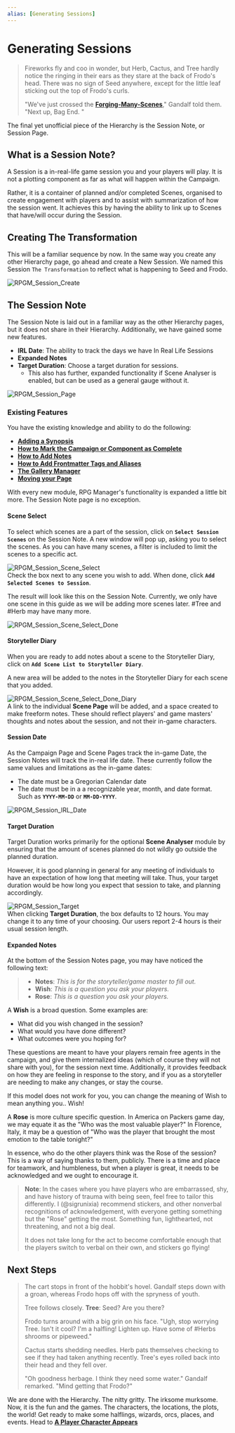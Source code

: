 ```yaml
---
alias: [Generating Sessions]
---
```


# Generating Sessions

> Fireworks fly and coo in wonder, but Herb, Cactus, and Tree hardly notice the ringing in their ears as they stare at the back of Frodo's head. There was no sign of Seed anywhere, except for the little leaf sticking out the top of Frodo's curls.
>
>"We've just crossed the **[Forging-Many-Scenes](Forging-Many-Scenes.md)**," Gandalf told them. "Next up, Bag End. "

The final yet unofficial piece of the Hierarchy is the Session Note, or Session Page.

## What is a Session Note?

A Session is a in-real-life game session you and your players will play. It is not a plotting component as far as what will happen within the Campaign.

Rather, it is a container of planned and/or completed Scenes, organised to create engagement with players and to assist with summarization of how the session went. It achieves this by having the ability to link up to Scenes that have/will occur during the Session.

## Creating The Transformation

This will be a familiar sequence by now. In the same way you create any other Hierarchy page, go ahead and create a New Session. We named this Session `The Transformation` to reflect what is happening to Seed and Frodo.

![RPGM_Session_Create](../Zadens_Photo_Album/Session/Session-Create.png)

## The Session Note

The Session Note is laid out in a familiar way as the other Hierarchy pages, but it does not share in their Hierarchy. Additionally, we have gained some new features.

- **IRL Date**: The ability to track the days we have In Real Life Sessions
- **Expanded Notes**
- **Target Duration**: Choose a target duration for sessions.
  - This also has further, expanded functionality if Scene Analyser is enabled, but can be used as a general gauge without it.

![RPGM_Session_Page](../Zadens_Photo_Album/Session/Session-Page.png)

### Existing Features

You have the existing knowledge and ability to do the following:

- **[Adding a Synopsis](Building-a-Campaign.md#Adding%20a%20Synopsis)**
- **[How to Mark the Campaign or Component as Complete](Building-a-Campaign.md#How%20to%20Mark%20the%20Campaign%20or%20Component%20as%20Complete)**
- **[How to Add Notes](Building-a-Campaign.md#How%20to%20Add%20Notes)**
- **[How to Add Frontmatter Tags and Aliases](Building-a-Campaign.md#How%20to%20Add%20Frontmatter%20Tags%20and%20Aliases)**
- **[The Gallery Manager](Creating-an-Adventure.md#The%20Gallery%20Manager)**
- **[Moving your Page](Creating-an-Adventure.md#Moving%20your%20Page)**

With every new module, RPG Manager's functionality is expanded a little bit more. The Session Note page is no exception.

#### Scene Select

To select which scenes are a part of the session, click on **`Select Session Scenes`** on the Session Note. A new window will pop up, asking you to select the scenes. As you can have many scenes, a filter is included to limit the scenes to a specific act.

![RPGM_Session_Scene_Select](../Zadens_Photo_Album/Session/Session-Scene-Select.png)  
Check the box next to any scene you wish to add. When done, click **`Add Selected Scenes to Session`**.

The result will look like this on the Session Note. Currently, we only have one scene in this guide as we will be adding more scenes later. #Tree and #Herb may have many more.

![RPGM_Session_Scene_Select_Done](../Zadens_Photo_Album/Session/Session-Scene-Select-Done.png)

#### Storyteller Diary

When you are ready to add notes about a scene to the Storyteller Diary, click on **`Add Scene List to Storyteller Diary`**.

A new area will be added to the notes in the Storyteller Diary for each scene that you added.

![RPGM_Session_Scene_Select_Done_Diary](../Zadens_Photo_Album/Session/Session-Scene-Select-Done-Diary.png)  
A link to the individual **Scene Page** will be added, and a space created to make freeform notes. These should reflect players' and game masters' thoughts and notes about the session, and not their in-game characters.

#### Session Date

As the Campaign Page and Scene Pages track the in-game Date, the Session Notes will track the in-real life date. These currently follow the same values and limitations as the in-game dates:

- The date must be a Gregorian Calendar date
- The date must be in a a recognizable year, month, and date format. Such as **`YYYY-MM-DD`** or **`MM-DD-YYYY`**.

![RPGM_Session_IRL_Date](../Zadens_Photo_Album/Session/Session-Flesh-Date.png)

#### Target Duration

Target Duration works primarily for the optional **Scene Analyser** module by ensuring that the amount of scenes planned do not wildly go outside the planned duration.

However, it is good planning in general for any meeting of individuals to have an expectation of how long that meeting will take. Thus, your target duration would be how long you expect that session to take, and planning accordingly.

![RPGM_Session_Target](../Zadens_Photo_Album/Session/Session-Target.png)  
When clicking **Target Duration**, the box defaults to 12 hours. You may change it to any time of your choosing. Our users report 2-4 hours is their usual session length.

#### Expanded Notes

At the bottom of the Session Notes page, you may have noticed the following text:

> - **Notes**: *This is for the storyteller/game master to fill out.*
> - **Wish**: *This is a question you ask your players.*
> - **Rose**: *This is a question you ask your players.*

A **Wish** is a broad question. Some examples are:

- What did you wish changed in the session?
- What would you have done different?
- What outcomes were you hoping for?

These questions are meant to have your players remain free agents in the campaign, and give them internalized ideas (which of course they will not share with you), for the session next time. Additionally, it provides feedback on how they are feeling in response to the story, and if you as a storyteller are needing to make any changes, or stay the course.

If this model does not work for you, you can change the meaning of Wish to mean anything you.. Wish!

A **Rose** is more culture specific question. In America on Packers game day, we may equate it as the "Who was the most valuable player?" In Florence, Italy, it may be a question of "Who was the player that brought the most emotion to the table tonight?"

In essence, who do the other players think was the Rose of the session? This is a way of saying thanks to them, publicly. There is a time and place for teamwork, and humbleness, but when a player is great, it needs to be acknowledged and we ought to encourage it.

> **Note**: In the cases where you have players who are embarrassed, shy, and have history of trauma with being seen, feel free to tailor this differently. I (@sigrunixia) recommend stickers, and other nonverbal recognitions of acknowledgement, with everyone getting something but the "Rose" getting the most. Something fun, lighthearted, not threatening, and not a big deal.
>
> It does not take long for the act to become comfortable enough that the players switch to verbal on their own, and stickers go flying!

## Next Steps

> The cart stops in front of the hobbit's hovel. Gandalf steps down with a groan, whereas Frodo hops off with the spryness of youth.
>
>Tree follows closely. **Tree**: Seed? Are you there?
>
>Frodo turns around with a big grin on his face. "Ugh, stop worrying Tree. Isn't it cool? I'm a halfling! Lighten up. Have some of #Herbs shrooms or pipeweed."
>
> Cactus starts shedding needles. Herb pats themselves checking to see if they had taken anything recently. Tree's eyes rolled back into their head and they fell over.
>
>"Oh goodness herbage. I think they need some water." Gandalf remarked. "Mind getting that Frodo?"

We are done with the Hierarchy. The nitty gritty. The irksome murksome. Now, it is the fun and the games. The characters, the locations, the plots, the world! Get ready to make some halflings, wizards, orcs, places, and events. Head to **[A Player Character Appears](../Elements%20of%20the%20Campaign/Character-Creation.md)**
